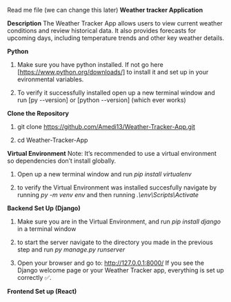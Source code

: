 Read me file (we can change this later)
**Weather tracker Application** 

**Description** 
The Weather Tracker App allows users to view current weather conditions and review historical data. It also provides forecasts for upcoming days, including temperature trends and other key weather details.

**Python**
1. Make sure you have python installed. If not go here [https://www.python.org/downloads/] to install it and set up in your evironmental variables. 

2. To verify it successfully installed open up a new terminal window and run [py --version] or [python --version] (which ever works)

**Clone the Repository**
1. git clone https://github.com/Amedi13/Weather-Tracker-App.git 

2. cd Weather-Tracker-App

**Virtual Environment** 
Note: It’s recommended to use a virtual environment so dependencies don’t install globally.

1. Open up a new terminal window and run *pip install virtualenv*

2. to verify the Virtual Environment was installed succesfully navigate by running *py -m venv env* and then running
*.\env\Scripts\Activate*

**Backend Set Up (Django)**

1. Make sure you are in the Virtual Environment, and run *pip install django* in a terminal window

2. to start the server navigate to the directory you made in the previous step and run *py manage.py runserver*

3. Open your browser and go to:
    http://127.0.0.1:8000/
    If you see the Django welcome page or your Weather Tracker app, everything is set up correctly ✅.



**Frontend Set up (React)**
